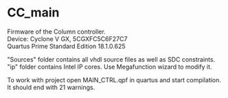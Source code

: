 # CC_main
Firmware of the Column controller.  
Device: Cyclone V GX, 5CGXFC5C6F27C7  
Quartus Prime Standard Edition 18.1.0.625  

"Sources" folder contains all vhdl source files as well as SDC constraints.  
"ip" folder contains Intel IP cores. Use Megafunction wizard to modify it.  

To work with project open MAIN_CTRL.qpf in quartus and start compilation. It should end with 21 warnings.
